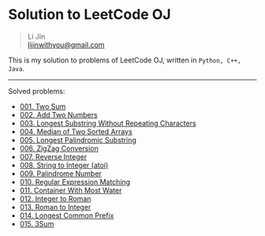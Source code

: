 # Solution to LeetCode OJ

> Li Jin <br>
> lijinwithyou@gmail.com <br>

This is my solution to problems of LeetCode OJ, written in `Python, C++, Java`.

----

Solved problems:
- [001. Two Sum](https://leetcode.com/problems/two-sum/)
- [002. Add Two Numbers](https://leetcode.com/problems/add-two-numbers/)
- [003. Longest Substring Without Repeating Characters](https://leetcode.com/problems/longest-substring-without-repeating-characters/)
- [004. Median of Two Sorted Arrays](https://leetcode.com/problems/median-of-two-sorted-arrays/)
- [005. Longest Palindromic Substring](https://leetcode.com/problems/longest-palindromic-substring/)
- [006. ZigZag Conversion](https://leetcode.com/problems/zigzag-conversion/)
- [007. Reverse Integer](https://leetcode.com/problems/reverse-integer/)
- [008. String to Integer (atoi)](https://leetcode.com/problems/string-to-integer-atoi/)
- [009. Palindrome Number](https://leetcode.com/problems/palindrome-number/)
- [010. Regular Expression Matching](https://leetcode.com/problems/regular-expression-matching/)
- [011. Container With Most Water](https://leetcode.com/problems/container-with-most-water/)
- [012. Integer to Roman](https://leetcode.com/problems/integer-to-roman/)
- [013. Roman to Integer](https://leetcode.com/problems/roman-to-integer/)
- [014. Longest Common Prefix](https://leetcode.com/problems/longest-common-prefix/)
- [015. 3Sum](https://leetcode.com/problems/3sum/)
